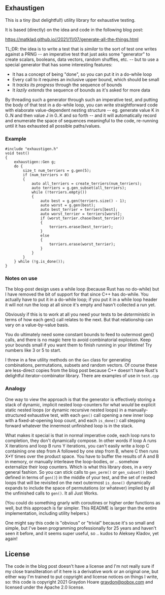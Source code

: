 ## Exhaustigen

This is a tiny (but delightful!) utility library for exhaustive testing.

It is based (directly) on the idea and code in the following blog post:

https://matklad.github.io//2021/11/07/generate-all-the-things.html

TL;DR: the idea is to write a test that is _similar_ to the sort of test one
writes against a PRNG -- an imperative test that just asks some "generator" to
create scalars, booleans, data vectors, random shuffles, etc. -- but to use a
special generator that has some interesting features:

  - It has a concept of being "done", so you can put it in a do-while loop
  - Every call to it requires an inclusive upper bound, which should be small
  - It _tracks its progress_ through the sequence of bounds
  - It _lazily extends_ the sequence of bounds as it's asked for more data

By threading such a generator through such an imperative test, and putting the
body of that test in a do-while loop, you can write straightforward code with
elaborate value-dependent nesting structure -- eg. generate value K in 0..N and
then value J in 0..K and so forth -- and it will automatically record and
enumerate the space of sequences meaningful to the code, re-running until it has
exhausted all possible paths/values.

### Example

```
#include "exhaustigen.h"
void test()
{
    exhaustigen::Gen g;
    do {
        size_t num_terriers = g.gen(5);
        if (num_terriers > 0)
        {
            auto all_terriers = create_terriers(num_terriers);
            auto terriers = g.gen_subset(all_terriers);
            while (!terriers.empty())
            {
                auto best = g.gen(terriers.size() - 1);
                auto worst = g.gen(best);
                auto best_terrier = terriers[best];
                auto worst_terrier = terriers[worst];
                if (worst_terrier.chase(best_terrier))
                {
                    terriers.erase(best_terrier);
                }
                else
                {
                    terriers.erase(worst_terrier);
                }
            }
        }
    } while (!g.is_done());
}
```

### Notes on use

The blog-post design uses a while loop (because Rust has no do-while) but I have
removed the bit of support for that since C++ has do-while. You actually have to
put it in a do-while loop; if you put it in a while loop header it will not run
the loop at all since it's empty and hasn't collected a run yet.

Obviously if this is to work at all you need your tests to be _deterministic_ in
terms of how each gen() call relates to the next. But that relationship can vary
on a value-by-value basis.

You do ultimately need some constant bounds to feed to outermost gen() calls,
and there is no magic here to avoid combinatorial explosion. Keep your bounds
small if you want them to finish running in your lifetime! Try numbers like 3 or
5 to start.

I threw in a few utility methods on the `Gen` class for generating combinations,
permutations, subsets and random vectors. Of course these are less-direct copies
from the blog post because C++ doesn't have Rust's delightful
iterator-combinator library. There are examples of use in `test.cpp`

### Analogy

One way to view the approach is that the generator is effectively storing a
stack of dynamic, implicit nested loop-counters for what _would_ be explicit
static nested loops (or dynamic recursive nested loops) in a manually-structured
exhaustive test, with each `gen()` call opening a new inner loop with a
fixed-at-opening loop count, and each `is_done()` call stepping forward whatever
the innermost unfinished loop is in the stack.

What makes it special is that in normal imperative code, each loop runs to
completion, they don't dynamically compose. In other words if loop A runs X
iterations and loop B runs Y iterations, you can't easily write a loop C
containing one step from A followed by one step from B, where C then runs X*Y
times over the product space. You have to buffer the results of A and B in
memory, or manually interleave the loop-bodies, or .. somehow externalize their
loop counters. Which is what this library does, in a very general fashion. So
you can stick calls to `gen_perm()` or `gen_subset()` (each defined in terms of
`gen()`) in the middle of your test, and the set of nested loops that will be
revisited on the next outermost `is_done()` dynamically expands to include the
space of permutations (or whatever) implied by all the unfinished calls to
`gen()`. It all Just Works.

(You could do something gnarly with coroutines or higher order functions as
well, but this approach is far simpler. This README is larger than the entire
implementation, including utility helpers.)

One might say this code is "obvious" or "trivial" because it's so small and
simple, but I've been programming professionally for 25 years and haven't seen
it before, and it seems super useful, so .. kudos to Aleksey Kladov, yet again!

## License

The code in the blog post doesn't have a license and I'm not really sure if
my close transliteration of it here is a derivative work or an original one,
but either way I'm trained to put copyright and license notices on things I
write, so: this code is copyright 2021 Graydon Hoare <graydon@pobox.com>
and licensed under the Apache 2.0 license.